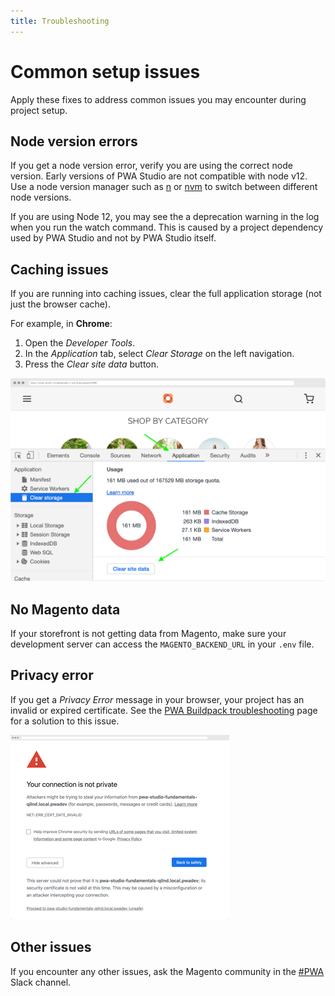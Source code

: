 ```yaml
---
title: Troubleshooting
---
```


# Common setup issues

Apply these fixes to address common issues you may encounter during project setup.

## Node version errors

If you get a node version error, verify you are using the correct node version.
Early versions of PWA Studio are not compatible with node v12.
Use a node version manager such as [n][] or [nvm][] to switch between different node versions.

[n]: https://github.com/tj/n
[nvm]: https://github.com/nvm-sh/nvm/

If you are using Node 12, you may see the a deprecation warning in the log when you run the watch command.
This is caused by a project dependency used by PWA Studio and not by PWA Studio itself.

## Caching issues

If you are running into caching issues, clear the full application storage (not just the browser cache).

For example, in **Chrome**:

1. Open the _Developer Tools_.
2. In the _Application_ tab, select _Clear Storage_ on the left navigation.
3. Press the _Clear site data_ button.

![clear storage](./images/clear-storage.png)

## No Magento data

If your storefront is not getting data from Magento, make sure your development server can access the `MAGENTO_BACKEND_URL` in your `.env` file.

## Privacy error

If you get a _Privacy Error_ message in your browser, your project has an invalid or expired certificate.
See the [PWA Buildpack troubleshooting][] page for a solution to this issue.

<!-- TODO: Fix this link -->

[pwa buildpack troubleshooting]: pwa-buildpack/troubleshooting/#untrusted-ssl-cert

![privacy error](./images/privacy-error.png)

## Other issues

If you encounter any other issues, ask the Magento community in the [#PWA][] Slack channel.

[#pwa]: https://magentocommeng.slack.com/messages/C71HNKYS2
